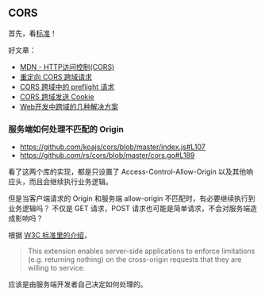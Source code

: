 ## CORS

首先，看[标准](https://www.w3.org/TR/cors)！

好文章：

- [MDN - HTTP访问控制(CORS)](https://developer.mozilla.org/zh-CN/docs/Web/HTTP/Access_control_CORS)
- [重定向 CORS 跨域请求](http://harttle.com/2016/12/30/cors-redirect.html)
- [CORS 跨域中的 preflight 请求](http://harttle.com/2016/12/30/cors-preflight.html)
- [CORS 跨域发送 Cookie](http://harttle.com/2016/12/28/cors-with-cookie.html)
- [Web开发中跨域的几种解决方案](http://harttle.com/2015/10/10/cross-origin.html)

### 服务端如何处理不匹配的 Origin

- https://github.com/koajs/cors/blob/master/index.js#L107
- https://github.com/rs/cors/blob/master/cors.go#L189

看了这两个库的实现，都是只设置了 Access-Control-Allow-Origin 以及其他响应头，而且会继续执行业务逻辑。

但是当客户端请求的 Origin 和服务端 allow-origin 不匹配时，有必要继续执行到业务逻辑吗？
不仅是 GET 请求，POST 请求也可能是简单请求，不会对服务端造成影响吗？

根据 [W3C 标准里的介绍](https://www.w3.org/TR/cors/#introduction)，

> This extension enables server-side applications to enforce limitations (e.g. returning nothing) on the cross-origin requests that they are willing to service.

应该是由服务端开发者自己决定如何处理的。
